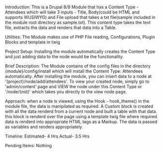 Introduction:
This is a Drupal 8/9 Module that has a Content Type - Attendees which will take 3 inputs - Title, Body(could be HTML and supports WUSIWYG) and File upload that takes a txt file(sample included in the module root directory as sample.txt). This content type takes the text file, extracts the data and renders that data into a Table.

Utilities:
The Module makes use of PHP File reading, Configurations, Plugin Blocks and template in twig

Project Setup:
Installing the module automatically creates the Content Type and just adding data to the node would be the functionality.

Brief Description:
The Module contains of the config files in the directory {module}/config/install which will install the Content Type: Attendees automatically. After installing the module, you can insert data to a node at '{project}/node/add/attendees'. To view your created node, simply go to 'admin/content' page and VIEW the node under this Content Type or '/node/{nid}' which takes you directly to the view node page.

Approach:
when a node is viewed, using the Hook - hook_theme() in the module file, the data is manipilated as required. A Custom block is created with all the data renderd from a current node and built a table with that data. this block is renderd over the page using a template twig file where required data is renderd into appropriate HTML tags as a Markup. The data is passed as variables and renders appropriately.

Timeline:
Estimated- 4 Hrs
Actual- 3.5 Hrs

Pending Items: Nothing
